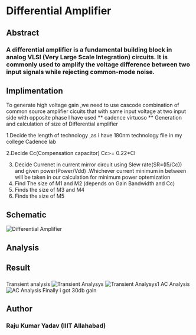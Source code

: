 # Differential Amplifier
## Abstract 
### A differential amplifier is a fundamental building block in analog VLSI (Very Large Scale Integration) circuits. It is commonly used to amplify the voltage difference between two input signals while rejecting common-mode noise.
## Implimentation 
 To  generate high voltage gain ,we need to use cascode combination of common source amplifier cicuits that with same input voltage at two input side with opposite phase 
   I have used ** cadence virtuoso **
   Generation and calculation of size of Differential amplifier
 
 1.Decide the length of technology ,as i have 180nm technology file in my college Cadence lab  
 
 2.Decide Cc(Compensation capacitor) Cc>= 0.22*Cl
 
 3. Decide Currenet in current mirror circuit using Slew rate(SR=(I5/Cc)) and given power(Power/Vdd) .Whichever current minimum in between will be taken in our calculation for    minimum power optemization
4. Find The size of M1 and M2 (depends on Gain Bandwidth and Cc)
5. Finds the size of M3 and M4 
6. Finds the size of M5
 ## Schematic
 ![Differential Amplifier](https://github.com/mec2021045/Two-Stage-Differential-Amplifier/assets/115482179/c3936a0e-6255-4a23-b402-067dccfa6081)

## Analysis

## Result

### 
Transient analysis
![Transient Analysys](https://github.com/mec2021045/Two-Stage-Differential-Amplifier/assets/115482179/2912a48b-c5aa-4f7a-b3e1-d380f3b6eebe)
![Transient Analysys1](https://github.com/mec2021045/Two-Stage-Differential-Amplifier/assets/115482179/090539f7-1820-447b-b302-15eb33b10a32)
AC Analysis 
![AC Analysis](https://github.com/mec2021045/Two-Stage-Differential-Amplifier/assets/115482179/b9f9ae2c-9731-4105-bc82-bdefb45baa65)
Finally i got 30db gain 
## Author
### Raju Kumar Yadav (IIIT Allahabad)
